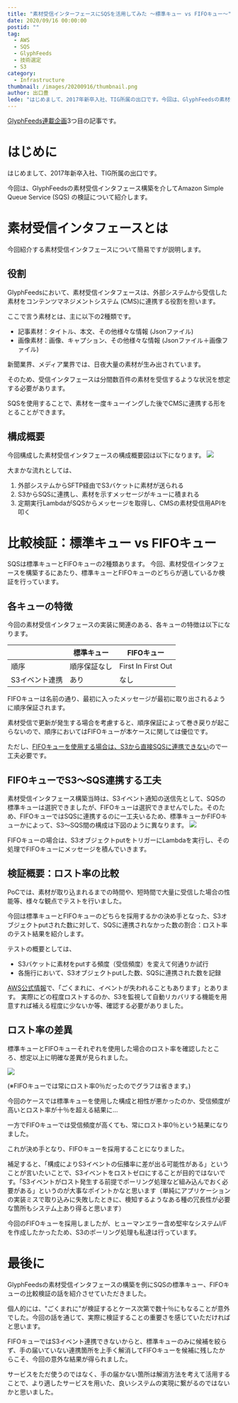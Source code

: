 ```yaml
---
title: "素材受信インターフェースにSQSを活用してみた ～標準キュー vs FIFOキュー～"
date: 2020/09/16 00:00:00
postid: ""
tag:
  - AWS
  - SQS
  - GlyphFeeds
  - 技術選定
  - S3
category:
  - Infrastructure
thumbnail: /images/20200916/thumbnail.png
author: 出口豊
lede: "はじめまして、2017年新卒入社、TIG所属の出口です。今回は、GlyphFeedsの素材受信インターフェース構築を介してAmazon Simple Queue Service  の検証について紹介します。"
---
```


[GlyphFeeds連載企画](/articles/20200914/)3つ目の記事です。

# はじめに

はじめまして、2017年新卒入社、TIG所属の出口です。

今回は、GlyphFeedsの素材受信インタフェース構築を介してAmazon Simple Queue Service (SQS) の検証について紹介します。

# 素材受信インタフェースとは

今回紹介する素材受信インタフェースについて簡易ですが説明します。

## 役割

GlyphFeedsにおいて、素材受信インタフェースは、外部システムから受信した素材をコンテンツマネジメントシステム (CMS)に連携する役割を担います。

ここで言う素材とは、主に以下の2種類です。

* 記事素材：タイトル、本文、その他様々な情報 (Jsonファイル)
* 画像素材：画像、キャプション、その他様々な情報 (Jsonファイル＋画像ファイル)

新聞業界、メディア業界では、日夜大量の素材が生み出されています。

そのため、受信インタフェースは分間数百件の素材を受信するような状況を想定する必要があります。

SQSを使用することで、素材を一度キューイングした後でCMSに連携する形をとることができます。

## 構成概要

今回構成した素材受信インタフェースの構成概要図は以下になります。
<img src="/images/20200916/図1.png" loading="lazy">

大まかな流れとしては、

1. 外部システムからSFTP経由でS3バケットに素材が送られる
2. S3からSQSに連携し、素材を示すメッセージがキューに積まれる
3. 定期実行LambdaがSQSからメッセージを取得し、CMSの素材受信用APIを叩く

# 比較検証：標準キュー vs FIFOキュー

SQSは標準キューとFIFOキューの2種類あります。
今回、素材受信インタフェースを構築するにあたり、標準キューとFIFOキューのどちらが適しているか検証を行っています。

## 各キューの特徴

今回の素材受信インタフェースの実装に関連のある、各キューの特徴は以下になります。

||標準キュー|FIFOキュー|
|---|---|---|
|順序|順序保証なし|First In First Out|
|S3イベント連携|あり|なし|

FIFOキューは名前の通り、最初に入ったメッセージが最初に取り出されるように順序保証されます。

素材受信で更新が発生する場合を考慮すると、順序保証によって巻き戻りが起こらないので、順序においてはFIFOキューが本ケースに関しては優位です。

ただし、[FIFOキューを使用する場合は、S3から直接SQSに連携できない](https://docs.aws.amazon.com/ja_jp/AmazonS3/latest/dev/NotificationHowTo.html)ので一工夫必要です。

## FIFOキューでS3～SQS連携する工夫

素材受信インタフェース構築当時は、S3イベント通知の送信先として、SQSの標準キューは選択できましたが、FIFOキューは選択できませんでした。そのため、FIFOキューではSQSに連携するのに一工夫いるため、標準キューかFIFOキューかによって、S3～SQS間の構成は下図のように異なります。
<img src="/images/20200916/図2.png" loading="lazy">

FIFOキューの場合は、S3オブジェクトputをトリガーにLambdaを実行し、その処理でFIFOキューにメッセージを積んでいきます。

## 検証概要：ロスト率の比較

PoCでは、素材が取り込まれるまでの時間や、短時間で大量に受信した場合の性能等、様々な観点でテストを行いました。

今回は標準キューとFIFOキューのどちらを採用するかの決め手となった、S3オブジェクトputされた数に対して、SQSに連携されなかった数の割合：ロスト率のテスト結果を紹介します。

テストの概要としては、

* S3バケットに素材をputする頻度（受信頻度）を変えて何通りか試行
* 各施行において、S3オブジェクトputした数、SQSに連携された数を記録

[AWS公式情報](https://aws.amazon.com/jp/premiumsupport/knowledge-center/s3-verify-event-notification/)で、「ごくまれに、イベントが失われることもあります」とあります。
実際にどの程度ロストするのか、S3を監視して自動リカバリする機能を用意すれば補える程度に少ないか等、確認する必要がありました。

## ロスト率の差異

標準キューとFIFOキューそれぞれを使用した場合のロスト率を確認したところ、想定以上に明確な差異が見られました。

<img src="/images/20200916/図3.png" loading="lazy">

(※FIFOキューでは常にロスト率0％だったのでグラフは省きます。)

今回のケースでは標準キューを使用した構成と相性が悪かったのか、受信頻度が高いとロスト率が十％を超える結果に…

一方でFIFOキューでは受信頻度が高くても、常にロスト率0％という結果になりました。

これが決め手となり、FIFOキューを採用することになりました。

補足すると、「構成によりS3イベントの伝播率に差が出る可能性がある」ということが言いたいことで、S3イベントをロストゼロにすることが目的ではないです。「S3イベントがロスト発生する前提でポーリング処理など組み込んでおく必要がある」というのが大事なポイントかなと思います（単純にアプリケーションの実装ミスで取り込みに失敗したときに、検知するようなある種の冗長性が必要な箇所もシステム上あり得ると思います）

今回のFIFOキューを採用しましたが、ヒューマンエラー含め堅牢なシステムI/Fを作成したかったため、S3のポーリング処理も私達は行っています。

# 最後に

GlyphFeedsの素材受信インタフェースの構築を例にSQSの標準キュー、FIFOキューの比較検証の話を紹介させていただきました。

個人的には、"ごくまれに"が検証するとケース次第で数十％にもなることが意外でした。今回の話を通じて、実際に検証することの重要さを感じていただければと思います。

FIFOキューではS3イベント連携できないからと、標準キューのみに候補を絞らず、手の届いていない連携箇所を上手く解消してFIFOキューを候補に残したからこそ、今回の意外な結果が得られました。

サービスをただ使うのではなく、手の届かない箇所は解消方法を考えて活用することで、より適したサービスを用いた、良いシステムの実現に繋がるのではないかと思いました。
